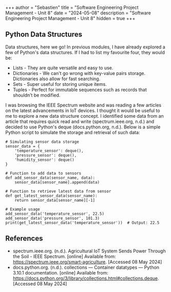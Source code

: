 +++
author = "Sebastien"
title = "Software Engineering Project Management - Unit 8"
date = "2024-05-08"
description = "Software Engineering Project Management - Unit 8"
hidden = true
+++

## Python Data Structures

Data structures, here we go! In previous modules, I have already explored a few of Python's data structures. If I had to list my favourite four, they would be:

- Lists - They are quite versatile and easy to use.
- Dictionaries - We can't go wrong with key-value pairs storage. Dictionaries also allow for fast searching.
- Sets - Super useful for storing unique items.
- Tuples - Perfect for immutable sequences such as records that shouldn’t be modified.


I was browsing the IEEE Spectrum website and was reading a few articles on the latest advancements in IoT devices. I thought it would be useful to me to explore a new data structure concept. I identified some data from an article that requires quick read and write (spectrum.ieee.org, n.d.) and decided to use Python's deque (docs.python.org, n.d.). Below is a simple Python script to simulate the storage and retrieval of such data:

```python3
# Simulating sensor data storage
sensor_data = {
    'temperature_sensor': deque(),
    'pressure_sensor': deque(),
    'humidity_sensor': deque()
}

# Function to add data to sensors
def add_sensor_data(sensor_name, data):
    sensor_data[sensor_name].append(data)

# Function to retrieve latest data from sensor
def get_latest_sensor_data(sensor_name):
    return sensor_data[sensor_name][-1]

# Example usage
add_sensor_data('temperature_sensor', 22.5)
add_sensor_data('pressure_sensor', 101.3)
print(get_latest_sensor_data('temperature_sensor'))  # Output: 22.5
```

## References

- spectrum.ieee.org. (n.d.). Agricultural IoT System Sends Power Through the Soil - IEEE Spectrum. [online] Available from: https://spectrum.ieee.org/smart-agriculture. [Accessed 08 May 2024]
- docs.python.org. (n.d.). collections — Container datatypes — Python 3.10.1 documentation. [online] Available from: https://docs.python.org/3/library/collections.html#collections.deque. [Accessed 08 May 2024]